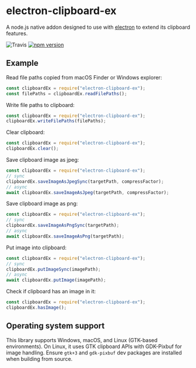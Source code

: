 # electron-clipboard-ex

A node.js native addon designed to use with [electron](https://www.electronjs.org/) to extend its clipboard features.

![Travis](https://app.travis-ci.com/kenan2002/electron-clipboard-ex.svg?token=zab8ueZodq3Wkp6NTq2P&branch=master)
[![npm version](https://badge.fury.io/js/electron-clipboard-ex.svg)](https://badge.fury.io/js/electron-clipboard-ex)

## Example

Read file paths copied from macOS Finder or Windows explorer:

```javascript
const clipboardEx = require("electron-clipboard-ex");
const filePaths = clipboardEx.readFilePaths();
```

Write file paths to clipboard:

```javascript
const clipboardEx = require("electron-clipboard-ex");
clipboardEx.writeFilePaths(filePaths);
```

Clear clipboard:

```javascript
const clipboardEx = require("electron-clipboard-ex");
clipboardEx.clear();
```

Save clipboard image as jpeg:

```javascript
const clipboardEx = require("electron-clipboard-ex");
// sync
clipboardEx.saveImageAsJpegSync(targetPath, compressFactor);
// async
await clipboardEx.saveImageAsJpeg(targetPath, compressFactor);
```

Save clipboard image as png:

```javascript
const clipboardEx = require("electron-clipboard-ex");
// sync
clipboardEx.saveImageAsPngSync(targetPath);
// async
await clipboardEx.saveImageAsPng(targetPath);
```

Put image into clipboard:

```javascript
const clipboardEx = require("electron-clipboard-ex");
// sync
clipboardEx.putImageSync(imagePath);
// async
await clipboardEx.putImage(imagePath);
```

Check if clipboard has an image in it:

```javascript
const clipboardEx = require("electron-clipboard-ex");
clipboardEx.hasImage();
```

## Operating system support

This library supports Windows, macOS, and Linux (GTK-based environments). On Linux, it uses GTK clipboard APIs with GDK-Pixbuf for image handling. Ensure `gtk+3` and `gdk-pixbuf` dev packages are installed when building from source.
